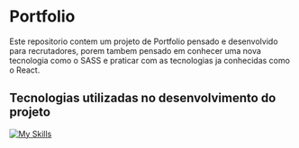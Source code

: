# Portfolio

Este repositorio contem um projeto de Portfolio pensado e desenvolvido para recrutadores, porem tambem pensado em conhecer uma nova tecnologia como o SASS e praticar com as tecnologias ja conhecidas como o React.

## Tecnologias utilizadas no desenvolvimento do projeto

[![My Skills](https://skillicons.dev/icons?i=react,sass,vite,vscode)](https://skillicons.dev)
